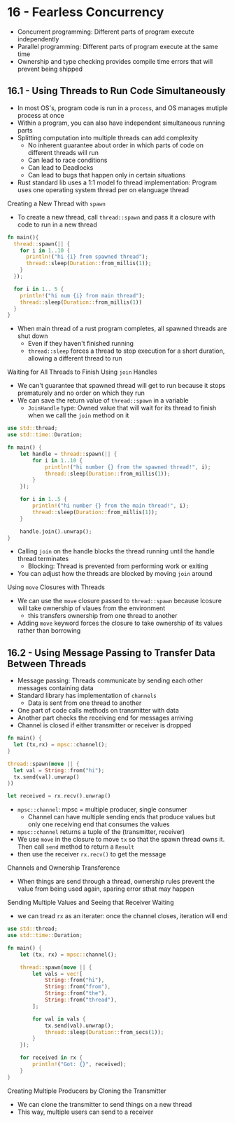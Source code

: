 # 16 - Fearless Concurrency

- Concurrent programming: Different parts of program execute independently
- Parallel programming: Different parts of program execute at the same time
- Ownership and type checking provides compile time errors that will prevent being shipped

## 16.1 - Using Threads to Run Code Simultaneously

- In most OS's, program code is run in a `process`, and OS manages mutiple process at once
- Within a program, you can also have independent simultaneous running parts
- Splitting computation into multiple threads can add complexity
  - No inherent guarantee about order in which parts of code on different threads will run
  - Can lead to race conditions
  - Can lead to Deadlocks
  - Can lead to bugs that happen only in certain situations
- Rust standard lib uses a 1:1 model fo thread implementation: Program uses one operating system thread per on elanguage thread

Creating a New Thread with `spawn`

- To create a new thread, call `thread::spawn` and pass it a closure with code to run in a new thread

```rust
fn main(){
  thread::spawn(|| {
    for i in 1..10 {
      println!("hi {i} from spawned thread");
      thread::sleep(Duration::from_millis(1));
    }
  });

  for i in 1.. 5 {
    println!("hi num {i} from main thread");
    thread::sleep(Duration::from_millis(1))
  }
}
```

- When main thread of a rust program completes, all spawned threads are shut down
  - Even if they haven't finished running
  - `thread::sleep` forces a thread to stop execution for a short duration, allowing a different thread to run

Waiting for All Threads to Finish Using `join` Handles

- We can't guarantee that spawned thread will get to run because it stops prematurely and no order on which they run
- We can save the return value of `thread::spawn` in a variable
  - `JoinHandle` type: Owned value that will wait for its thread to finish when we call the `join` method on it

```rust
use std::thread;
use std::time::Duration;

fn main() {
    let handle = thread::spawn(|| {
        for i in 1..10 {
            println!("hi number {} from the spawned thread!", i);
            thread::sleep(Duration::from_millis(1));
        }
    });

    for i in 1..5 {
        println!("hi number {} from the main thread!", i);
        thread::sleep(Duration::from_millis(1));
    }

    handle.join().unwrap();
}
```

- Calling `join` on the handle blocks the thread running until the handle thread terminates
  - Blocking: Thread is prevented from performing work or exiting
- You can adjust how the threads are blocked by moving `join` around

Using `move` Closures with Threads

- We can use the `move` closure passed to `thread::spawn` because lcosure will take ownership of vlaues from the environment
  - this transfers ownership from one thread to another
- Adding `move` keyword forces the closure to take ownership of its values rather than borrowing

## 16.2 - Using Message Passing to Transfer Data Between Threads

- Message passing: Threads communicate by sending each other messages containing data
- Standard library has implementation of `channels`
  - Data is sent from one thread to another
- One part of code calls methods on transmitter with data
- Another part checks the receiving end for messages arriving
- Channel is closed if either transmitter or receiver is dropped

```rust
fn main() {
  let (tx,rx) = mpsc::channel();
}

thread::spawn(move || {
  let val = String::from("hi");
  tx.send(val).unwrap()
})

let received = rx.recv().unwrap()
```

- `mpsc::channel`: mpsc = multiple producer, single consumer
  - Channel can have multiple sending ends that produce values but only one receiving end that consumes the values
- `mpsc::channel` returns a tuple of the (transmitter, receiver)
- We use `move` in the closure to move `tx` so that the spawn thread owns it. Then call `send` method to return a `Result`
- then use the receiver `rx.recv()` to get the message

Channels and Ownership Transference

- When things are send through a thread, ownership rules prevent the value from being used again, sparing error sthat may happen

Sending Multiple Values and Seeing that Receiver Waiting

- we can tread `rx` as an iterater: once the channel closes, iteration will end

```rust
use std::thread;
use std::time::Duration;

fn main() {
    let (tx, rx) = mpsc::channel();

    thread::spawn(move || {
        let vals = vec![
            String::from("hi"),
            String::from("from"),
            String::from("the"),
            String::from("thread"),
        ];

        for val in vals {
            tx.send(val).unwrap();
            thread::sleep(Duration::from_secs(1));
        }
    });

    for received in rx {
        println!("Got: {}", received);
    }
}
```

Creating Multiple Producers by Cloning the Transmitter

- We can clone the transmitter to send things on a new thread
- This way, multiple users can send to a receiver
